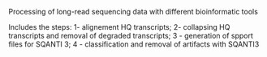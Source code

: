 Processing of long-read sequencing data with different bioinformatic tools

Includes the steps: 1- alignement HQ transcripts; 2- collapsing HQ transcripts and removal of degraded transcripts; 3 - generation of spport files for SQANTI 3; 4 - classification and removal of artifacts with SQANTI3
